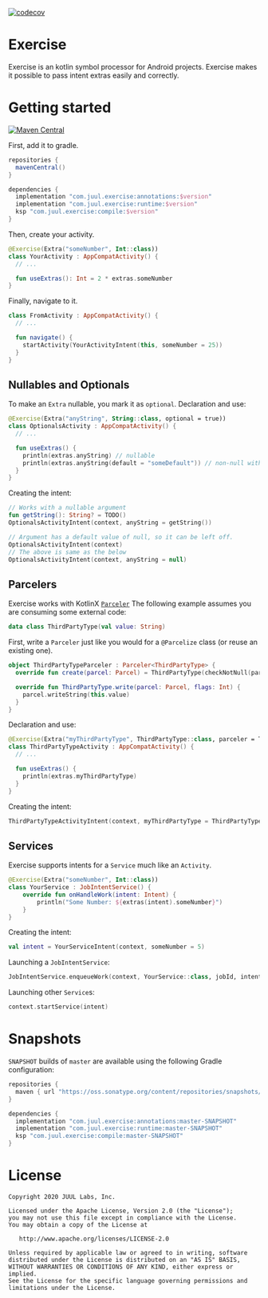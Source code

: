 [![codecov](https://codecov.io/gh/JuulLabs/exercise/branch/master/graph/badge.svg)](https://codecov.io/gh/JuulLabs/exercise)

# Exercise

Exercise is an kotlin symbol processor for Android projects.
Exercise makes it possible to pass intent extras easily and correctly.

# Getting started

[![Maven Central](https://maven-badges.herokuapp.com/maven-central/com.juul.exercise/compile/badge.svg)](https://maven-badges.herokuapp.com/maven-central/com.juul.exercise/compile)

First, add it to gradle.

```gradle
repositories {
  mavenCentral()
}

dependencies {
  implementation "com.juul.exercise:annotations:$version"
  implementation "com.juul.exercise:runtime:$version"
  ksp "com.juul.exercise:compile:$version"
}
```

Then, create your activity.

```kotlin
@Exercise(Extra("someNumber", Int::class))
class YourActivity : AppCompatActivity() {
  // ...

  fun useExtras(): Int = 2 * extras.someNumber
}
```

Finally, navigate to it.

```kotlin
class FromActivity : AppCompatActivity() {
  // ...

  fun navigate() {
    startActivity(YourActivityIntent(this, someNumber = 25))
  }
}
```

## Nullables and Optionals

To make an `Extra` nullable, you mark it as `optional`. Declaration and use:

```kotlin
@Exercise(Extra("anyString", String::class, optional = true))
class OptionalsActivity : AppCompatActivity() {
  // ...

  fun useExtras() {
    println(extras.anyString) // nullable
    println(extras.anyString(default = "someDefault")) // non-null with function call
  }
}
```

Creating the intent:

```kotlin
// Works with a nullable argument
fun getString(): String? = TODO()
OptionalsActivityIntent(context, anyString = getString())

// Argument has a default value of null, so it can be left off.
OptionalsActivityIntent(context)
// The above is same as the below
OptionalsActivityIntent(context, anyString = null)
```

## Parcelers

Exercise works with KotlinX [`Parceler`](https://kotlinlang.org/docs/reference/compiler-plugins.html#custom-parcelers) The following example assumes you are consuming some external code:

```kotlin
data class ThirdPartyType(val value: String)
```

First, write a `Parceler` just like you would for a `@Parcelize` class (or reuse an existing one).

```kotlin
object ThirdPartyTypeParceler : Parceler<ThirdPartyType> {
  override fun create(parcel: Parcel) = ThirdPartyType(checkNotNull(parcel.readString()))

  override fun ThirdPartyType.write(parcel: Parcel, flags: Int) {
    parcel.writeString(this.value)
  }
}
```

Declaration and use:

```kotlin
@Exercise(Extra("myThirdPartyType", ThirdPartyType::class, parceler = ThirdPartyTypeParceler::class))
class ThirdPartyTypeActivity : AppCompatActivity() {
  // ...

  fun useExtras() {
    println(extras.myThirdPartyType)
  }
}
```

Creating the intent:

```kotlin
ThirdPartyTypeActivityIntent(context, myThirdPartyType = ThirdPartyType("Some string"))
```

## Services

Exercise supports intents for a `Service` much like an `Activity`.

```kotlin
@Exercise(Extra("someNumber", Int::class))
class YourService : JobIntentService() {
    override fun onHandleWork(intent: Intent) {
        println("Some Number: ${extras(intent).someNumber}")
    }
}
```

Creating the intent:

```kotlin
val intent = YourServiceIntent(context, someNumber = 5)
```

Launching a `JobIntentService`:

```kotlin
JobIntentService.enqueueWork(context, YourService::class, jobId, intent)
```

Launching other `Service`s:

```kotlin
context.startService(intent)
```

# Snapshots

`SNAPSHOT` builds of `master` are available using the following Gradle configuration:

```gradle
repositories {
  maven { url "https://oss.sonatype.org/content/repositories/snapshots/" }
}

dependencies {
  implementation "com.juul.exercise:annotations:master-SNAPSHOT"
  implementation "com.juul.exercise:runtime:master-SNAPSHOT"
  ksp "com.juul.exercise:compile:master-SNAPSHOT"
}
```

# License

```
Copyright 2020 JUUL Labs, Inc.

Licensed under the Apache License, Version 2.0 (the "License");
you may not use this file except in compliance with the License.
You may obtain a copy of the License at

   http://www.apache.org/licenses/LICENSE-2.0

Unless required by applicable law or agreed to in writing, software
distributed under the License is distributed on an "AS IS" BASIS,
WITHOUT WARRANTIES OR CONDITIONS OF ANY KIND, either express or implied.
See the License for the specific language governing permissions and
limitations under the License.
```
